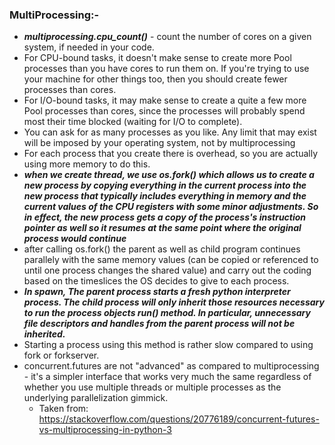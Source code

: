 ### MultiProcessing:-

* ***multiprocessing.cpu_count()*** - count the number of cores on a given system, if needed in your code.
* For CPU-bound tasks, it doesn't make sense to create more Pool processes than you have cores to run them on. If you're trying to use your machine for other things too, then you should create fewer processes than cores.
*  For I/O-bound tasks, it may make sense to create a quite a few more Pool processes than cores, since the processes will probably spend most their time blocked (waiting for I/O to complete).
* You can ask for as many processes as you like. Any limit that may exist will be imposed by your operating system, not by multiprocessing
* For each process that you create there is overhead, so you are actually using more memory to do this. 
* ***when we create thread, we use os.fork() which allows us to create a new process by copying everything in the current process into the new process that typically includes everything in memory and the current values of the CPU registers with some minor adjustments. So in effect, the new process gets a copy of the process's instruction pointer as well so it resumes at the same point where the original process would continue***
* after calling os.fork() the parent as well as child program continues parallely with the same memory values (can be copied or referenced to until one process changes the shared value) and carry out the coding based on the timeslices the OS decides to give to each process.
* ***In spawn, The parent process starts a fresh python interpreter process. The child process will only inherit those resources necessary to run the process objects run() method. In particular, unnecessary file descriptors and handles from the parent process will not be inherited.***
* Starting a process using this method is rather slow compared to using fork or forkserver.
* concurrent.futures are not "advanced" as compared to multiprocessing - it's a simpler interface that works very much the same regardless of whether you use multiple threads or multiple processes as the underlying parallelization gimmick.
	* Taken from: https://stackoverflow.com/questions/20776189/concurrent-futures-vs-multiprocessing-in-python-3 
